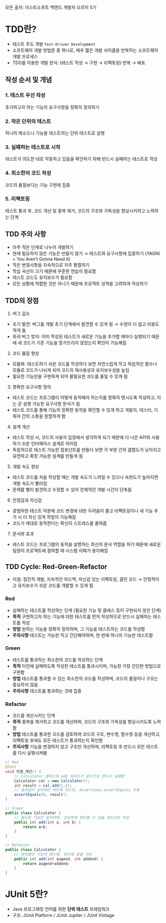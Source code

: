 모든 출처: 이스트소프트 백엔드 개발자 오르미 5기

# TDD란?

- 테스트 주도 개발 `Test-Driven Development`
- 소프트웨어 개발 방법론 중 하나로, 매우 짧은 개발 사이클을 반복하는 소프트웨어 개발 프로세스
- TDD를 이용한 개발 방식: (테스트 작성 → 구현 → 리팩토링) 반복 → 배포

## 작성 순서 및 개념

### **1. 테스트 우선 작성**

추가하고자 하는 기능의 요구사항을 정확히 정의하기

### **2. 작은 단위의 테스트**

하나의 메소드나 기능을 테스트하는 단위 테스트로 실행

### **3. 실패하는 테스트로 시작**

테스트가 의도한 대로 작동하고 있음을 확인하기 위해 반드시 실패하는 테스트로 작성

### **4. 최소한의 코드 작성**

코드의 품질보다는 기능 구현에 집중

### **5. 리팩토링**

테스트 통과 후, 코드 개선 및 중복 제거, 코드의 구조와 가독성을 향상시키려고 노력하는 단계

## TDD 주의 사항

- 아주 작은 단계로 나누어 개발하기
- 현재 필요하지 않은 기능은 만들지 않기 → 테스트와 요구사항에 집중하기 (YAGNI = You Aren’t Gonna Need It)
- 작은 변경사항을 지속적으로 자주 통합하기
- 학습 곡선이 크기 때문에 꾸준한 연습이 필요함
- 테스트 코드도 유지보수가 필요함
- 모든 상황에 적합한 것은 아니기 때문에 프로젝트 성격을 고려하여 작성하기

## TDD의 장점

1. 버그 감소
  - 조기 발견: 버그를 개발 초기 단계에서 발견할 수 있게 됨 → 수정이 더 쉽고 비용도 적게 듦
  - 회귀 버그 방지: 이미 작성된 테스트가 새로운 기능을 추가할 때마다 실행되기 때문에 새 코드가 기존 기능을 망가뜨리지 않았는지 확인이 가능해짐
2. 코드 품질 향상
  - 모듈화: 테스트하기 쉬운 코드를 작성하다 보면 자연스럽게 작고 독립적인 함수나 모듈로 코드가 나뉘게 되어 코드의 재사용성과 유지보수성을 높임
  - 필요한 기능만을 구현하게 되어 불필요한 코드를 줄일 수 있게 됨
3. 명확한 요구사항 정의
  - 테스트 코드는 프로그램이 어떻게 동작해야 하는지를 명확히 명시도록 작성하고, 이는 곧 실행 가능한 요구사항 문서가 됨
  - 테스트 코드를 통해 기능의 정확한 동작을 확인할 수 있게 하고 개발자, 테스터, 기획자 간의 소통을 원할하게 함
4. 설계 개선
  - 테스트 작성 시, 코드의 사용자 입장에서 생각하게 되기 때문에 더 나은  API와 사용하기 쉬운 인터페이스 설계로 이어짐
  - 독립적으로 테스트 가능한 컴포넌트를 만들다 보면 각 부분 간의 결합도가 낮아지고 유연하고 확장 가능한 설계를 만들게 됨
5. 개발 속도 향상
  - 테스트 코드를 처음 작성할 때는 개발 속도가 느려질 수 있으나 숙련도가 높아지면 개발 속도가 빨라짐
  - 문제를 빨리 발견하고 수정할 수 있어 전체적인 개발 시간이 단축됨
6. 안정감과 자신감
  - 광범위한 테스트 덕분에 코드 변경에 대한 두려움이 줄고 리팩토링이나 새 기능 추가 시 더 자신 있게 작업이 가능해짐
  - 코드가 제대로 동작한다는 확신이 스트레스를 줄여줌
7. 문서화 효과
  - 테스트 코드는 프로그램의 동작을 설명하는 최신의 문서 역할을 하기 때문에 새로운 팀원이 프로젝트에 참여할 때 시스템 이해가 용이해짐

## TDD Cycle: Red-Green-Refactor

- 이점: 점진적 개발, 지속적인 피드백, 자신감 있는 리팩토링, 클린 코드 → 안정적이고 유지보수가 쉬운 코드를 개발할 수 있게 됨

### Red

- 실패하는 테스트를 작성하는 단계 (필요한 기능 및 클래스 등이 구현되지 않은 단계)
- **목적**
  구현하고자 하는 기능에 대한 테스트를 먼저 작성하므로 반드시 실패하는 테스트를 작성
- **방법**
  원하는 기능을 정확히 정의하며, 그 기능을 테스트하는 코드를 작성함
- **주의사항**
  테스트는 가능한 작고 간단해야하며, 한 번에 하나의 기능만 테스트함

### Green

- 테스트를 통과하는 최소한의 코드를 작성하는 단계
- **목적**
  이전에 실패하도록 작성한 테스트를 통과시키며, 가능한 가장 간단한 방법으로 구현함
- **방법**
  테스트를 통과할 수 있는 최소한의 코드를 작성하며, 코드의 품질이나 구조는 중요하지 않음
- **주의사항**
  테스트를 통과하는 것에 집중

### Refactor

- 코드를 개선시키는 단계
- **목적**
  중복을 제거하고 코드를 개선하며, 코드의 구조와 가독성을 향상시키도록 노력함
- **방법**
  테스트를 통과한 코드를 검토하여 코드의 구조, 변수명, 함수명 등을 개선하고, 리팩토링 후에도 모든 테스트가 통과하는지 확인함
- **주의사항**
  기능을 변경하지 않고 구조만 개선하며, 리팩토링 후 반드시 모든 테스트를 다시 실행시켜봄

```java
// Red
@Test
void 덧셈_계산() {
	// Calculator 클래스와 add 메서드가 없으므로 반드시 실패함
	Calculator cal = new Calculator();
	int result = cal.add(1,5); 
	// 결과값이 같아야만 하도록 테스트, Assertions.assertEquals 이용
	assertEquals(6, result); 
}

// Green
public class Calculator {
	// 필요한 기능만 젇의하며, 간단하게 확인할 수 있을 정도로만 작성
	public int add(int a, int b) {
		return a+b;
	}
}

// Refactor
public class Calculator {
	// 정의했던 기능의 함수명, 변수명 등을 개선
	public int add(int augend, int addend) {
		return augend+addend;
	}
}
```

# JUnit 5란?

- Java 프로그래밍 언어를 위한 **단위 테스트** 프레임워크
- 구조: JUnit Platform / JUnit Jupiter / JUnit Vintage